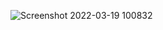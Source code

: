 ![Screenshot 2022-03-19 100832](https://user-images.githubusercontent.com/96426109/159097195-9feebc6f-f33a-4cdb-9455-76f18d6c661a.png)
